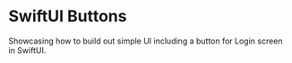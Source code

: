 #  SwiftUI Buttons

Showcasing how to build out simple UI including a button for Login screen in SwiftUI.
